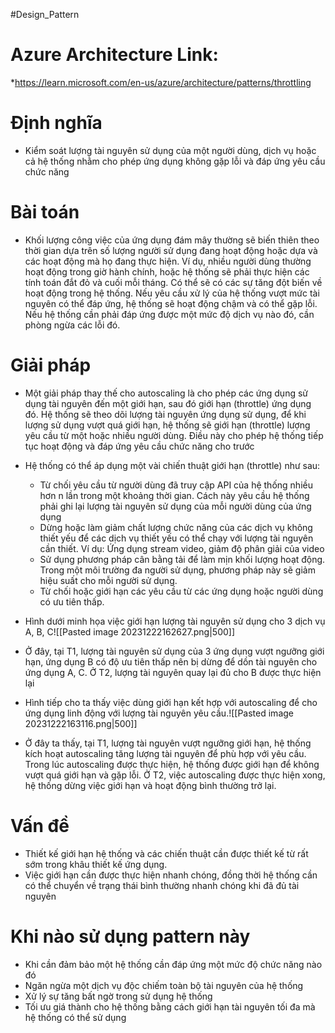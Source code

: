 #Design_Pattern 

# Azure Architecture Link:
*https://learn.microsoft.com/en-us/azure/architecture/patterns/throttling

# Định nghĩa
- Kiểm soát lượng tài nguyên sử dụng của một người dùng, dịch vụ hoặc cả hệ thống nhằm cho phép ứng dụng không gặp lỗi và đáp ứng yêu cầu chức năng

# Bài toán
- Khối lượng công việc của ứng dụng đám mây thường sẽ biến thiên theo thời gian dựa trên số lượng người sử dụng đang hoạt động hoặc dựa và các hoạt động mà họ đang thực hiện. Ví dụ, nhiều người dùng thường hoạt động trong giờ hành chính, hoặc hệ thống sẽ phải thực hiện các tính toán đắt đỏ và cuối mỗi tháng. Có thể sẽ có các sự tăng đột biến về hoạt động trong hệ thống. Nếu yêu cầu xử lý của hệ thống vượt mức tài nguyên có thể đáp ứng, hệ thống sẽ hoạt động chậm và có thể gặp lỗi. Nếu hệ thống cần phải đáp ứng được một mức độ dịch vụ nào đó, cần phòng ngừa các lỗi đó.

# Giải pháp
- Một giải pháp thay thế cho autoscaling là cho phép các ứng dụng sử dụng tài nguyên đến một giới hạn, sau đó giới hạn (throttle) ứng dụng đó. Hệ thống sẽ theo dõi lượng tài nguyên ứng dụng sử dụng, để khi lượng sử dụng vượt quá giới hạn, hệ thống sẽ giới hạn (throttle) lượng yêu cầu từ một hoặc nhiều người dùng. Điều này cho phép hệ thống tiếp tục hoạt động và đáp ứng yêu cầu chức năng cho trước

- Hệ thống có thể áp dụng một vài chiến thuật giới hạn (throttle) như sau:
	- Từ chối yêu cầu từ người dùng đã truy cập API của hệ thống nhiều hơn n lần trong một khoảng thời gian. Cách này yêu cầu hệ thống phải ghi lại lượng tài nguyên sử dụng của mỗi người dùng của ứng dụng
	- Dừng hoặc làm giảm chất lượng chức năng của các dịch vụ không thiết yếu để các dịch vụ thiết yếu có thể chạy với lượng tài nguyên cần thiết. Ví dụ: Ứng dụng stream video, giảm độ phân giải của video
	- Sử dụng phương pháp cân bằng tải để làm mịn khối lượng hoạt động. Trong một môi trường đa người sử dụng, phương pháp này sẽ giảm hiệu suất cho mỗi người sử dụng.
	- Từ chối hoặc giới hạn các yêu cầu từ các ứng dụng hoặc người dùng có ưu tiên thấp.

- Hình dưới minh họa việc giới hạn lượng tài nguyên sử dụng cho 3 dịch vụ A, B, C![[Pasted image 20231222162627.png|500]]
- Ở đây, tại T1, lượng tài nguyên sử dụng của 3 ứng dụng vượt ngưỡng giới hạn, ứng dụng B có độ ưu tiên thấp nên bị dừng để dồn tài nguyên cho ứng dụng A, C. Ở T2, lượng tài nguyên quay lại đủ cho B được thực hiện lại

- Hình tiếp cho ta thấy việc dùng giới hạn kết hợp với autoscaling để cho ứng dụng linh động với lượng tài nguyên yêu cầu.![[Pasted image 20231222163116.png|500]]
- Ở đây ta thấy, tại T1, lượng tài nguyên vượt ngưỡng giới hạn, hệ thống kích hoạt autoscaling tăng lượng tài nguyên để phù hợp với yêu cầu. Trong lúc autoscaling được thực hiện, hệ thống được giới hạn để không vượt quá giới hạn và gặp lỗi. Ở T2, việc autoscaling được thực hiện xong, hệ thống dừng việc giới hạn và hoạt động bình thường trở lại.

# Vấn đề
- Thiết kế giới hạn hệ thống và các chiến thuật cần được thiết kế từ rất sớm trong khâu thiết kế ứng dụng.
- Việc giới hạn cần được thực hiện nhanh chóng, đồng thời hệ thống cần có thể chuyển về trạng thái bình thường nhanh chóng khi đã đủ tài nguyên

# Khi nào sử dụng pattern này
- Khi cần đảm bảo một hệ thống cần đáp ứng một mức độ chức năng nào đó
- Ngăn ngừa một dịch vụ độc chiếm toàn bộ tài nguyên của hệ thống
- Xử lý sự tăng bất ngờ trong sử dụng hệ thống
- Tối ưu giá thành cho hệ thống bằng cách giới hạn tài nguyên tối đa mà hệ thống có thể sử dụng